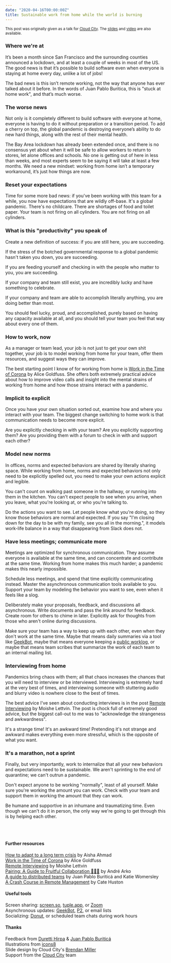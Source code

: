 ```yaml
---
date: "2020-04-16T00:00:00Z"
title: Sustainable work from home while the world is burning
---
```


<small>This post was originally given as a talk for <a href="https://www.cloudcity.io">Cloud City</a>. The [slides](https://speakerdeck.com/indirect/engineering-teams-in-a-time-of-corona) and [video](https://www.youtube.com/watch?v=L7UUNbySwkU) are also available.</small>

<script async class="speakerdeck-embed" data-id="e3e0b75102d24d16b8410feb24915fcb" data-ratio="1.77777777777778" src="//speakerdeck.com/assets/embed.js"></script>

### Where we're at

It’s been a month since San Francisco and the surrounding counties announced a lockdown, and at least a couple of weeks in most of the US. The good news is that it’s possible to build software even when everyone is staying at home every day, unlike a lot of jobs!

The bad news is this isn’t remote working, not the way that anyone has ever talked about it before. In the words of Juan Pablo Buritica, this is "stuck at home work", and that’s much worse.

### The worse news

Not only is it completely different to build software with everyone at home, everyone is having to do it without preparation or a transition period. To add a cherry on top, the global pandemic is destroying everyone’s ability to do new hard things, along with the rest of their mental health.

The Bay Area lockdown has already been extended once, and there is no consensus yet about when it will be safe to allow workers to return to stores, let alone offices and schools. No one is getting out of here in less than weeks, and most experts seem to be saying it will take at least a few months. We need a new mindset: working from home isn’t a temporary workaround, it’s just how things are now.

### Reset your expectations

Time for some more bad news: if you've been working with this team for a while, you now have expectations that are wildly off-base. It's a global pandemic. There's no childcare. There are shortages of food and toilet paper. Your team is not firing on all cylinders. You are not firing on all cylinders.

### What is this "productivity" you speak of

Create a new definition of success: if you are still here, you are succeeding.

If the stress of the botched governmental response to a global pandemic hasn't taken you down, you are succeeding.

If you are feeding yourself and checking in with the people who matter to you, you are succeeding.

If your company and team still exist, you are incredibly lucky and have something to celebrate.

If your company and team are able to accomplish literally anything, you are doing better than most.

You should feel lucky, proud, and accomplished, purely based on having any capacity available at all, and you should tell your team you feel that way about every one of them.

### How to work, now

As a manager or team lead, your job is not just to get your own shit together, your job is to model working from home for your team, offer them resources, and suggest ways they can improve.

The best starting point I know of for working from home is [Work in the Time of Corona](https://blog.alicegoldfuss.com/work-in-the-time-of-corona/) by Alice Goldfuss. She offers both extremely practical advice about how to improve video calls and insight into the mental strains of working from home and how those strains interact with a pandemic.

### Implicit to explicit

Once you have your own situation sorted out, examine how and where you interact with your team. The biggest change switching to home work is that communication needs to become more explicit.

Are you explicitly checking in with your team? Are you explicitly supporting them? Are you providing them with a forum to check in with and support each other?

### Model new norms

In offices, norms and expected behaviors are shared by literally sharing space. While working from home, norms and expected behaviors not only need to be explicitly spelled out, you need to make your own actions explicit and legible.

You can't count on walking past someone in the hallway, or running into them in the kitchen. You can't expect people to see when you arrive, when you leave, what you're looking at, or who you're talking to.

Do the actions you want to see. Let people know what you're doing, so they know those behaviors are normal and expected. If you say "I'm closing down for the day to be with my family, see you all in the morning.", it models work-life balance in a way that disappearing from Slack does not.

### Have less meetings; communicate more

Meetings are optimized for synchronous communication. They assume everyone is available at the same time, and can concentrate and contribute at the same time. Working from home makes this much harder; a pandemic makes this nearly impossible.

Schedule less meetings, and spend that time explicitly communicating instead. Master the asynchronous communication tools available to you. Support your team by modeling the behavior you want to see, even when it feels like a slog.

Deliberately make your proposals, feedback, and discussions all asynchronous. Write documents and pass the link around for feedback. Create room for others to chime in later. Explicitly ask for thoughts from those who aren't online during discussions.

Make sure your team has a way to keep up with each other, even when they don't work at the same time. Maybe that means daily summaries via a tool like [GeekBot](http://geekbot.io/), maybe that means everyone keeping a [public worklog](https://ma.tt/2009/05/how-p2-changed-automattic/), or maybe that means team scribes that summarize the work of each team to an internal mailing list.

### Interviewing from home

Pandemics bring chaos with them; all that chaos increases the chances that you will need to interview or be interviewed. Interviewing is extremely hard at the very best of times, and interviewing someone with stuttering audio and blurry video is nowhere close to the best of times.

The best advice I've seen about conducting interviews is in the post [Remote Interviewing](https://www.moishelettvin.com/2020/03/16/Remote-Interviewing/) by Moishe Lettvin. The post is chock full of extremely good advice, but the biggest call-out to me was to "acknowledge the strangeness and awkwardness".

It's a strange time! It's an awkward time! Pretending it's not strange and awkward makes everything even more stressful, which is the opposite of what you want.

### It's a marathon, not a sprint

Finally, but very importantly, work to internalize that all your new behaviors and expectations need to be sustainable. We aren't sprinting to the end of quarantine; we can't outrun a pandemic.

Don't expect anyone to be working "normally", least of all yourself. Make sure you're working the amount you can work. Check with your team and support them in working the amount that they can work.

Be humane and supportive in an inhumane and traumatizing time. Even though we can't do it in person, the only way we're going to get through this is by helping each other.


<br><br>

#### Further resources

[How to adapt to a long term crisis](https://www.chronicle.com/article/Why-You-Should-Ignore-All-That/248366) by Aisha Ahmad  
[Work in the Time of Corona](https://blog.alicegoldfuss.com/work-in-the-time-of-corona/) by Alice Goldfuss  
[Remote Interviewing](https://www.moishelettvin.com/2020/03/16/Remote-Interviewing/) by Moishe Lettvin  
[Pairing: A Guide to Fruitful Collaboration 🍓🍑🍐](https://andre.arko.net/2018/04/26/pairing-a-guide-to-fruitful-collaboration/) by André Arko  
[A guide to distributed teams](https://increment.com/teams/a-guide-to-distributed-teams/) by Juan Pablo Buriticá and Katie Womersley  
[A Crash Course in Remote Management](https://wordpress.com/blog/2020/03/06/a-crash-course-in-remote-management/) by Cate Huston  

#### Useful tools

Screen sharing: [screen.so](https://screen.so/), [tuple.app](https://tuple.app/), or [Zoom](https://zoom.com/)  
Asynchronous updates: [GeekBot](https://geekbot.com/), [P2](https://p2theme.com/), or email lists  
Socializing: [Donut](https://www.donut.com/), or scheduled team chats during work hours  

#### Thanks

Feedback from [Duretti Hirpa](http://durettihirpa.com/) & [Juan Pablo Buriticá](https://twitter.com/buritica)  
Illustrations from [icons8](https://icons8.com/)  
Slide design by Cloud City's [Brendan Miller](https://www.brendanpgh.com/)  
Support from the [Cloud City](https://cloudcity.io/) team
